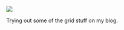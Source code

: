 ![](https://db-feed.s3.amazonaws.com/legacy/Screen_Shot_2018_12_04_at_11_08_41_AM-1544018783350.png)

Trying out some of the grid stuff on my blog.

